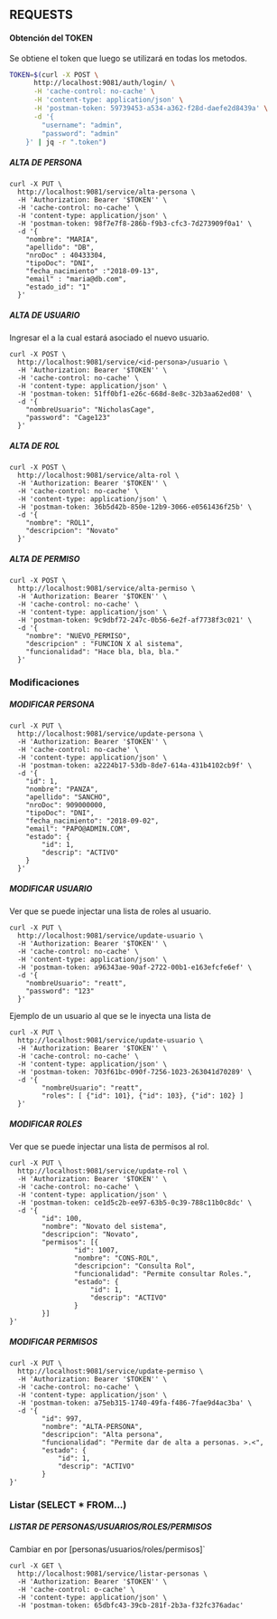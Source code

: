 ## REQUESTS

#### Obtención del TOKEN

Se obtiene el token que luego se utilizará en todas los metodos.

 ```bash
 TOKEN=$(curl -X POST \
       http://localhost:9081/auth/login/ \
       -H 'cache-control: no-cache' \
       -H 'content-type: application/json' \
       -H 'postman-token: 59739453-a534-a362-f28d-daefe2d8439a' \
       -d '{
         "username": "admin",
         "password": "admin"
     }' | jq -r ".token")
 ```

##### ALTA DE PERSONA

```
curl -X PUT \
  http://localhost:9081/service/alta-persona \
  -H 'Authorization: Bearer '$TOKEN'' \
  -H 'cache-control: no-cache' \
  -H 'content-type: application/json' \
  -H 'postman-token: 98f7e7f8-286b-f9b3-cfc3-7d273909f0a1' \
  -d '{
	"nombre": "MARIA",
	"apellido": "DB",
	"nroDoc" : 40433304,
	"tipoDoc": "DNI",
	"fecha_nacimiento" :"2018-09-13",
	"email" : "maria@db.com",
	"estado_id": "1"
  }'
```

##### ALTA DE USUARIO

Ingresar el <id-persona> a la cual estará asociado el nuevo usuario.

```
curl -X POST \
  http://localhost:9081/service/<id-persona>/usuario \
  -H 'Authorization: Bearer '$TOKEN'' \
  -H 'cache-control: no-cache' \
  -H 'content-type: application/json' \
  -H 'postman-token: 51ff0bf1-e26c-668d-8e8c-32b3aa62ed08' \
  -d '{
	"nombreUsuario": "NicholasCage",
	"password": "Cage123"
  }'
```

##### ALTA DE ROL

```
curl -X POST \
  http://localhost:9081/service/alta-rol \
  -H 'Authorization: Bearer '$TOKEN'' \
  -H 'cache-control: no-cache' \
  -H 'content-type: application/json' \
  -H 'postman-token: 36b5d42b-850e-12b9-3066-e0561436f25b' \
  -d '{
    "nombre": "ROL1",
    "descripcion": "Novato"
  }'
```

##### ALTA DE PERMISO

```
curl -X POST \
  http://localhost:9081/service/alta-permiso \
  -H 'Authorization: Bearer '$TOKEN'' \
  -H 'cache-control: no-cache' \
  -H 'content-type: application/json' \
  -H 'postman-token: 9c9dbf72-247c-0b56-6e2f-af7738f3c021' \
  -d '{
	"nombre": "NUEVO_PERMISO",
	"descripcion" : "FUNCION X al sistema",
	"funcionalidad": "Hace bla, bla, bla."
  }'
```

### Modificaciones

##### MODIFICAR PERSONA

```
curl -X PUT \
  http://localhost:9081/service/update-persona \
  -H 'Authorization: Bearer '$TOKEN'' \
  -H 'cache-control: no-cache' \
  -H 'content-type: application/json' \
  -H 'postman-token: a2224b17-53db-8de7-614a-431b4102cb9f' \
  -d '{
    "id": 1,
    "nombre": "PANZA",
    "apellido": "SANCHO",
    "nroDoc": 909000000,
    "tipoDoc": "DNI",
    "fecha_nacimiento": "2018-09-02",
    "email": "PAPO@ADMIN.COM",
    "estado": {
        "id": 1,
        "descrip": "ACTIVO"
    }
  }'
```


##### MODIFICAR USUARIO

Ver que se puede injectar una lista de roles al usuario.

```
curl -X PUT \
  http://localhost:9081/service/update-usuario \
  -H 'Authorization: Bearer '$TOKEN'' \
  -H 'cache-control: no-cache' \
  -H 'content-type: application/json' \
  -H 'postman-token: a96343ae-90af-2722-00b1-e163efcfe6ef' \
  -d '{
	"nombreUsuario": "reatt",
	"password": "123"
  }'
```

Ejemplo de un usuario al que se le inyecta una lista de

```
curl -X PUT \
  http://localhost:9081/service/update-usuario \
  -H 'Authorization: Bearer '$TOKEN'' \
  -H 'cache-control: no-cache' \
  -H 'content-type: application/json' \
  -H 'postman-token: 703f61bc-090f-7256-1023-263041d70289' \
  -d '{
        "nombreUsuario": "reatt",
        "roles": [ {"id": 101}, {"id": 103}, {"id": 102} ]
  }'
```

##### MODIFICAR ROLES

Ver que se puede injectar una lista de permisos al rol.

```
curl -X PUT \
  http://localhost:9081/service/update-rol \
  -H 'Authorization: Bearer '$TOKEN'' \
  -H 'cache-control: no-cache' \
  -H 'content-type: application/json' \
  -H 'postman-token: ce1d5c2b-ee97-63b5-0c39-788c11b0c8dc' \
  -d '{
        "id": 100,
        "nombre": "Novato del sistema",
        "descripcion": "Novato",
        "permisos": [{
                "id": 1007,
                "nombre": "CONS-ROL",
                "descripcion": "Consulta Rol",
                "funcionalidad": "Permite consultar Roles.",
                "estado": {
                    "id": 1,
                    "descrip": "ACTIVO"
                }
        }]
}'
```

##### MODIFICAR PERMISOS

```
curl -X PUT \
  http://localhost:9081/service/update-permiso \
  -H 'Authorization: Bearer '$TOKEN'' \
  -H 'cache-control: no-cache' \
  -H 'content-type: application/json' \
  -H 'postman-token: a75eb315-1740-49fa-f486-7fae9d4ac3ba' \
  -d '{
        "id": 997,
        "nombre": "ALTA-PERSONA",
        "descripcion": "Alta persona",
        "funcionalidad": "Permite dar de alta a personas. >.<",
        "estado": {
            "id": 1,
            "descrip": "ACTIVO"
        }
}'
```

### Listar (SELECT * FROM...)

##### LISTAR DE PERSONAS/USUARIOS/ROLES/PERMISOS

Cambiar en <objeto> por [personas/usuarios/roles/permisos]`

```
curl -X GET \
  http://localhost:9081/service/listar-personas \
  -H 'Authorization: Bearer '$TOKEN'' \
  -H 'cache-control: o-cache' \
  -H 'content-type: application/json' \
  -H 'postman-token: 65dbfc43-39cb-281f-2b3a-f32fc376adac'
```
